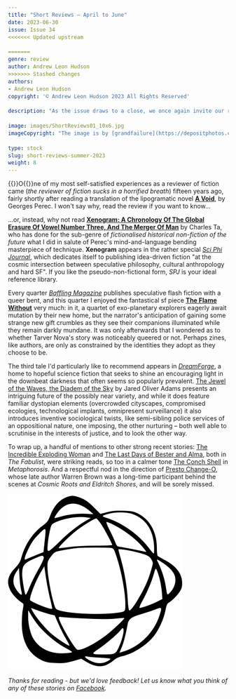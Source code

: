 ```yaml
---
title: "Short Reviews – April to June"
date: 2023-06-30
issue: Issue 34
<<<<<<< Updated upstream

=======
genre: review
author: Andrew Leon Hudson
>>>>>>> Stashed changes
authors:
- Andrew Leon Hudson
copyright: '© Andrew Leon Hudson 2023 All Rights Reserved'

description: "As the issue draws to a close, we once again invite our readers to use us as a springboard to dive into the fiction offered by other interesting online zines out there. Three new stories from three different publications, all released in the last three months and all very much worth a little of your time."

image: images/ShortReviews01_10x6.jpg
imageCopyright: "The image is by [grandfailure](https://depositphotos.com/368748152/stock-photo-man-standing-mysterious-library-digital.html) via DepositPhotos.com."

type: stock
slug: short-reviews-summer-2023
weight: 8
---
```


{{<glyph>}}O{{</glyph>}}ne of my most self-satisfied experiences as a reviewer of fiction came (*the reviewer of fiction sucks in a horrified breath*) fifteen years ago, fairly shortly after reading a translation of the lipogramatic novel **[A Void](https://cartesiantheatre.wordpress.com/2008/11/07/a-void/)**, by Georges Perec. I won't say why, read the review if you want to know… 

…or, instead, why not read **[Xenogram: A Chronology Of The Global Erasure Of Vowel Number Three, And The Merger Of Man](https://www.sciphijournal.org/index.php/2023/06/23/xenogram-a-chronology-of-the-global-erasure-of-vowel-number-three-and-the-merger-of-man/)** by Charles Ta, who has done for the sub-genre of *fictionalised historical non-fiction of the future* what I did in salute of Perec's mind-and-language bending masterpiece of technique. **Xenogram** appears in the rather special *[Sci Phi Journal](https://www.sciphijournal.org/)*, which dedicates itself to publishing idea-driven fiction "at the cosmic intersection between speculative philosophy, cultural anthropology and hard SF". If you like the pseudo-non-fictional form, *SPJ* is your ideal reference library.

Every quarter *[Baffling Magazine](https://www.bafflingmag.com/)* publishes speculative flash fiction with a queer bent, and this quarter I enjoyed the fantastical sf piece **[The Flame Without](https://www.bafflingmag.com/issue-eleven/the-flame-without)** very much: in it, a quartet of exo-planetary explorers eagerly await mutation by their new home, but the narrator's anticipation of gaining some strange new gift crumbles as they see their companions illuminated while they remain darkly mundane. It was only afterwards that I wondered as to whether Tarver Nova's story was noticeably queered or not. Perhaps zines, like authors, are only as constrained by the identities they adopt as they choose to be.

The third tale I'd particularly like to recommend appears in *[DreamForge](https://dreamforge.mywebportal.app/)*, a home to hopeful science fiction that seeks to shine an encouraging light in the downbeat darkness that often seems so popularly prevalent. [The Jewel of the Waves, the Diadem of the Sky](https://dreamforge.mywebportal.app/dreamforge/stories/show/the-jewel-of-the-waves-the-diadem-of-the-sky-jared-oliver-adams) by Jared Oliver Adams presents an intriguing future of the possibly near variety, and while it does feature familiar dystopian elements (overcrowded cityscapes, compromised ecologies, technological implants, omnipresent surveillance) it also introduces inventive sociological twists, like semi-sibling police services of an oppositional nature, one imposing, the other nurturing – both well able to scrutinise in the interests of justice, and to look the other way.

To wrap up, a handful of mentions to other strong recent stories: [The Incredible Exploding Woman](https://fabulistmagazine.com/the-incredible-exploding-woman/) and [The Last Days of Bester and Alma](https://fabulistmagazine.com/the-last-days-of-bester-and-alma/), both in *The Fabulist*, were striking reads, so too in a calmer tone [The Conch Shell](https://magazine.metaphorosis.com/story/2023/the-conch-shell-elizabeth-raphael/) in *Metaphorosis*. And a respectful nod in the direction of [Presto Change-O](https://cosmicrootsandeldritchshores.com/fiction-all/science-fiction/presto-change-o/), whose late author Warren Brown was a long-time participant behind the scenes at *Cosmic Roots and Eldritch Shores*, and will be sorely missed.

![Orbit-lrg](images/Orbit.svg)

*Thanks for reading - but we'd love feedback! Let us know what you think of any of these stories on [Facebook](https://www.facebook.com/MythaxisMagazine/posts/835806305219024).*
